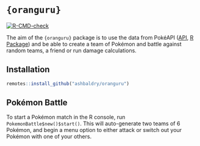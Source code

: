 # `{oranguru}`

<!-- badges: start -->
[![R-CMD-check](https://github.com/ashbaldry/oranguru/actions/workflows/R-CMD-check.yaml/badge.svg)](https://github.com/ashbaldry/oranguru/actions/workflows/R-CMD-check.yaml)
<!-- badges: end -->

The aim of the `{oranguru}` package is to use the data from PokéAPI ([API](https://pokeapi.co/), [R Package](https://github.com/ashbaldry/pokeapi)) and be able to create a team of Pokémon and battle against random teams, a friend or run damage calculations.

## Installation

```r
remotes::install_github("ashbaldry/oranguru")
```

## Pokémon Battle

To start a Pokémon match in the R console, run `PokemonBattle$new()$start()`. This will auto-generate two teams of 6 Pokémon, and begin a menu option to either attack or switch out your Pokémon with one of your others.
